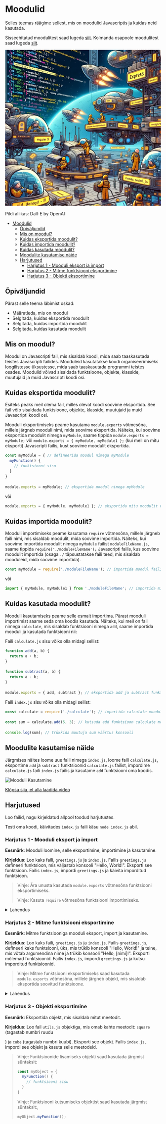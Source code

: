 # Moodulid

Selles teemas räägime sellest, mis on moodulid Javascriptis ja kuidas neid kasutada.

Sisseehitatud moodulitest saad lugeda [siit](../Modules-Built-In/README.md).
Kolmanda osapoole moodulitest saad lugeda [siit](../Modules-Third-Party/README.md).

![Moodulid](Modules.webp)

Pildi allikas: Dall-E by OpenAI

- [Moodulid](#moodulid)
  - [Õpiväljundid](#õpiväljundid)
  - [Mis on moodul?](#mis-on-moodul)
  - [Kuidas eksportida moodulit?](#kuidas-eksportida-moodulit)
  - [Kuidas importida moodulit?](#kuidas-importida-moodulit)
  - [Kuidas kasutada moodulit?](#kuidas-kasutada-moodulit)
  - [Moodulite kasutamise näide](#moodulite-kasutamise-näide)
  - [Harjutused](#harjutused)
    - [Harjutus 1 - Mooduli eksport ja import](#harjutus-1---mooduli-eksport-ja-import)
    - [Harjutus 2 - Mitme funktsiooni eksportimine](#harjutus-2---mitme-funktsiooni-eksportimine)
    - [Harjutus 3 - Objekti eksportimine](#harjutus-3---objekti-eksportimine)

## Õpiväljundid

Pärast selle teema läbimist oskad:

- Määratleda, mis on moodul
- Selgitada, kuidas eksportida moodulit
- Selgitada, kuidas importida moodulit
- Selgitada, kuidas kasutada moodulit

## Mis on moodul?

Moodul on Javascripti fail, mis sisaldab koodi, mida saab taaskasutada teistes Javascripti failides. Mooduleid kasutatakse koodi organiseerimiseks loogilistesse üksustesse, mida saab taaskasutada programmi teistes osades. Moodulid võivad sisaldada funktsioone, objekte, klasside, muutujaid ja muid Javascripti koodi osi.

## Kuidas eksportida moodulit?

Esiteks peaks meil olema fail, milles olevat koodi soovime eksportida. See fail võib sisaldada funktsioone, objekte, klasside, muutujaid ja muid Javascripti koodi osi.

Mooduli eksportimiseks peame kasutama `module.exports` võtmesõna, millele järgneb mooduli nimi, mida soovime eksportida. Näiteks, kui soovime eksportida moodulit nimega `myModule`, saame tippida `module.exports = myModule;` või `module.exports = { myModule, myModule1 };` (kui meil on mitu eksporti) Javascripti failis, kust soovime moodulit eksportida.

```javascript
const myModule = { // defineerida moodul nimega myModule
  myFunction() {
    // funktsiooni sisu
  }
}

module.exports = myModule; // eksportida moodul nimega myModule
```

või

```javascript
module.exports = { myModule, myModule1 }; // eksportida mitu moodulit nimega myModule ja myModule1
```

## Kuidas importida moodulit?

Mooduli importimiseks peame kasutama `require` võtmesõna, millele järgneb faili nimi, mis sisaldab moodulit, mida soovime importida. Näiteks, kui soovime importida moodulit nimega `myModule` failist `moduleFileName.js`, saame tippida `require('./moduleFileName');` Javascripti failis, kus soovime moodulit importida (osaga `./` täpsustatakse faili teed, mis sisaldab mooduleid, mida soovime importida).

```javascript
const myModule = require('./moduleFileName'); // importida moodul failist nimega `moduleFileName.js`
```

või

```javascript
import { myModule, myModule1 } from './moduleFileName'; // importida mitu moodulit nimega myModule ja myModule1 failist `moduleFileName.js`
```

## Kuidas kasutada moodulit?

Mooduli kasutamiseks peame selle esmalt importima. Pärast mooduli importimist saame seda oma koodis kasutada. Näiteks, kui meil on fail nimega `calculate`, mis sisaldab funktsiooni nimega `add`, saame importida mooduli ja kasutada funktsiooni nii:

Faili `calculate.js` sisu võiks olla midagi sellist:

```javascript
function add(a, b) {
  return a + b;
}

function subtract(a, b) {
  return a - b;
}

module.exports = { add, subtract }; // eksportida add ja subtract funktsioonid
```

Faili `index.js` sisu võiks olla midagi sellist:

```javascript
const calculate = require('./calculate'); // importida calculate moodul

const sum = calculate.add(5, 3); // kutsuda add funktsioon calculate moodulist ja määrata tulemus muutujale sum

console.log(sum); // trükkida muutuja sum väärtus konsooli
```

## Moodulite kasutamise näide

Järgmises näites loome uue faili nimega `index.js`, loome faili `calculate.js`, eksportime `add` ja `subtract` funktsioonid `calculate.js` failist, impordime `calculate.js` faili `index.js` failis ja kasutame `add` funktsiooni oma koodis.

![Mooduli Kasutamine](UsingModule.gif)

[Klõpsa siia, et alla laadida video](UsingModule.mp4)

## Harjutused

Loo failid, nagu kirjeldatud allpool toodud harjutustes.

Testi oma koodi, käivitades `index.js` faili käsu `node index.js` abil.

### Harjutus 1 - Mooduli eksport ja import

**Eesmärk**: Mooduli loomine, selle eksportimine, importimine ja kasutamine.

**Kirjeldus**: Loo kaks faili, `greetings.js` ja `index.js`. Failis `greetings.js` defineeri funktsioon, mis väljastab konsooli "Hello, World!". Eksporti see funktsioon. Failis `index.js`, impordi `greetings.js` ja käivita imporditud funktsioon.

> Vihje: Ära unusta kasutada `module.exports` võtmesõna funktsiooni eksportimiseks.
>
> Vihje: Kasuta `require` võtmesõna funktsiooni importimiseks.

<details>
  <summary>Lahendus</summary>

  ```javascript
  // greetings.js
  function sayHello() {
    console.log('Hello, World!');
  }

  module.exports = sayHello;
  ```

  ```javascript
  // index.js
  const sayHello = require('./greetings');

  sayHello();
  ```

![Moodulid](modules.gif)

</details>

### Harjutus 2 - Mitme funktsiooni eksportimine

**Eesmärk**: Mitme funktsiooniga mooduli eksport, import ja kasutamine.

**Kirjeldus**: Loo kaks faili, `greetings.js` ja `index.js`. Failis `greetings.js`, defineeri kaks funktsiooni, üks, mis trükib konsooli "Hello, World!" ja teine, mis võtab argumendina nime ja trükib konsooli "Hello, [nimi]!". Eksporti mõlemad funktsioonid. Failis `index.js`, impordi `greetings.js` ja kutsu imporditud funktsioonid.

> Vihje: Mitme funktsiooni eksportimiseks saad kasutada `module.exports` võtmesõna, millele järgneb objekt, mis sisaldab eksportida soovitud funktsioone.

<details>
  <summary>Lahendus</summary>

  ```javascript
  // greetings.js
  function sayHello() {
    console.log('Hello, World!');
  }

  function sayHelloTo(name) {
    console.log(`Hello, ${name}!`);
  }

  module.exports = { sayHello, sayHelloTo };
  ```

  ```javascript
  // index.js
  const { sayHello, sayHelloTo } = require('./greetings');

  sayHello();
  sayHelloTo('Jaan');
  ```

</details>

### Harjutus 3 - Objekti eksportimine

**Eesmärk**: Eksportida objekt, mis sisaldab mitut meetodit.

**Kirjeldus**: Loo fail `utils.js` objektiga, mis omab kahte meetodit: `square` (tagastab numbri ruudu

) ja `cube` (tagastab numbri kuubi). Eksporti see objekt. Failis `index.js`, impordi see objekt ja kasuta selle meetodeid.

> Vihje: Funktsioonide lisamiseks objekti saad kasutada järgmist süntaksit:
>
> ```javascript
> const myObject = {
>   myFunction() {
>     // funktsiooni sisu
>   }
> }
> ```
>
> Vihje: Funktsiooni kutsumiseks objektist saad kasutada järgmist süntaksit:,
>
> ```javascript
> myObject.myFunction();
> ```
